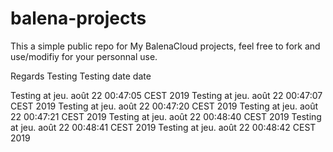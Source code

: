 # balena-projects
This a simple public repo for My BalenaCloud projects, feel free to fork and use/modifiy for your personnal use.

Regards
Testing
Testing
date
date

Testing at jeu. août 22 00:47:05 CEST 2019
Testing at jeu. août 22 00:47:07 CEST 2019
Testing at jeu. août 22 00:47:20 CEST 2019 
Testing at jeu. août 22 00:47:21 CEST 2019 
Testing at jeu. août 22 00:48:40 CEST 2019 
Testing at jeu. août 22 00:48:41 CEST 2019 
Testing at jeu. août 22 00:48:42 CEST 2019 

